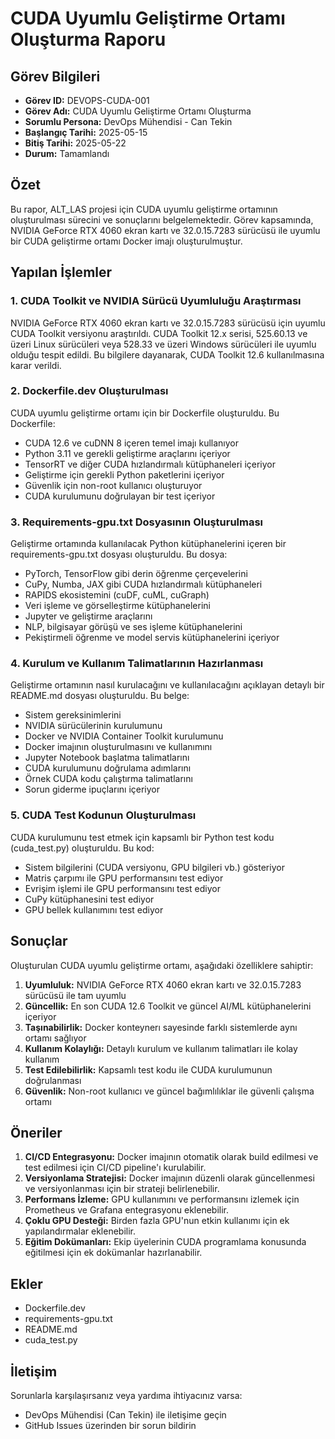 # CUDA Uyumlu Geliştirme Ortamı Oluşturma Raporu

## Görev Bilgileri

- **Görev ID:** DEVOPS-CUDA-001
- **Görev Adı:** CUDA Uyumlu Geliştirme Ortamı Oluşturma
- **Sorumlu Persona:** DevOps Mühendisi - Can Tekin
- **Başlangıç Tarihi:** 2025-05-15
- **Bitiş Tarihi:** 2025-05-22
- **Durum:** Tamamlandı

## Özet

Bu rapor, ALT_LAS projesi için CUDA uyumlu geliştirme ortamının oluşturulması sürecini ve sonuçlarını belgelemektedir. Görev kapsamında, NVIDIA GeForce RTX 4060 ekran kartı ve 32.0.15.7283 sürücüsü ile uyumlu bir CUDA geliştirme ortamı Docker imajı oluşturulmuştur.

## Yapılan İşlemler

### 1. CUDA Toolkit ve NVIDIA Sürücü Uyumluluğu Araştırması

NVIDIA GeForce RTX 4060 ekran kartı ve 32.0.15.7283 sürücüsü için uyumlu CUDA Toolkit versiyonu araştırıldı. CUDA Toolkit 12.x serisi, 525.60.13 ve üzeri Linux sürücüleri veya 528.33 ve üzeri Windows sürücüleri ile uyumlu olduğu tespit edildi. Bu bilgilere dayanarak, CUDA Toolkit 12.6 kullanılmasına karar verildi.

### 2. Dockerfile.dev Oluşturulması

CUDA uyumlu geliştirme ortamı için bir Dockerfile oluşturuldu. Bu Dockerfile:

- CUDA 12.6 ve cuDNN 8 içeren temel imajı kullanıyor
- Python 3.11 ve gerekli geliştirme araçlarını içeriyor
- TensorRT ve diğer CUDA hızlandırmalı kütüphaneleri içeriyor
- Geliştirme için gerekli Python paketlerini içeriyor
- Güvenlik için non-root kullanıcı oluşturuyor
- CUDA kurulumunu doğrulayan bir test içeriyor

### 3. Requirements-gpu.txt Dosyasının Oluşturulması

Geliştirme ortamında kullanılacak Python kütüphanelerini içeren bir requirements-gpu.txt dosyası oluşturuldu. Bu dosya:

- PyTorch, TensorFlow gibi derin öğrenme çerçevelerini
- CuPy, Numba, JAX gibi CUDA hızlandırmalı kütüphaneleri
- RAPIDS ekosistemini (cuDF, cuML, cuGraph)
- Veri işleme ve görselleştirme kütüphanelerini
- Jupyter ve geliştirme araçlarını
- NLP, bilgisayar görüşü ve ses işleme kütüphanelerini
- Pekiştirmeli öğrenme ve model servis kütüphanelerini içeriyor

### 4. Kurulum ve Kullanım Talimatlarının Hazırlanması

Geliştirme ortamının nasıl kurulacağını ve kullanılacağını açıklayan detaylı bir README.md dosyası oluşturuldu. Bu belge:

- Sistem gereksinimlerini
- NVIDIA sürücülerinin kurulumunu
- Docker ve NVIDIA Container Toolkit kurulumunu
- Docker imajının oluşturulmasını ve kullanımını
- Jupyter Notebook başlatma talimatlarını
- CUDA kurulumunu doğrulama adımlarını
- Örnek CUDA kodu çalıştırma talimatlarını
- Sorun giderme ipuçlarını içeriyor

### 5. CUDA Test Kodunun Oluşturulması

CUDA kurulumunu test etmek için kapsamlı bir Python test kodu (cuda_test.py) oluşturuldu. Bu kod:

- Sistem bilgilerini (CUDA versiyonu, GPU bilgileri vb.) gösteriyor
- Matris çarpımı ile GPU performansını test ediyor
- Evrişim işlemi ile GPU performansını test ediyor
- CuPy kütüphanesini test ediyor
- GPU bellek kullanımını test ediyor

## Sonuçlar

Oluşturulan CUDA uyumlu geliştirme ortamı, aşağıdaki özelliklere sahiptir:

1. **Uyumluluk:** NVIDIA GeForce RTX 4060 ekran kartı ve 32.0.15.7283 sürücüsü ile tam uyumlu
2. **Güncellik:** En son CUDA 12.6 Toolkit ve güncel AI/ML kütüphanelerini içeriyor
3. **Taşınabilirlik:** Docker konteynerı sayesinde farklı sistemlerde aynı ortamı sağlıyor
4. **Kullanım Kolaylığı:** Detaylı kurulum ve kullanım talimatları ile kolay kullanım
5. **Test Edilebilirlik:** Kapsamlı test kodu ile CUDA kurulumunun doğrulanması
6. **Güvenlik:** Non-root kullanıcı ve güncel bağımlılıklar ile güvenli çalışma ortamı

## Öneriler

1. **CI/CD Entegrasyonu:** Docker imajının otomatik olarak build edilmesi ve test edilmesi için CI/CD pipeline'ı kurulabilir.
2. **Versiyonlama Stratejisi:** Docker imajının düzenli olarak güncellenmesi ve versiyonlanması için bir strateji belirlenebilir.
3. **Performans İzleme:** GPU kullanımını ve performansını izlemek için Prometheus ve Grafana entegrasyonu eklenebilir.
4. **Çoklu GPU Desteği:** Birden fazla GPU'nun etkin kullanımı için ek yapılandırmalar eklenebilir.
5. **Eğitim Dokümanları:** Ekip üyelerinin CUDA programlama konusunda eğitilmesi için ek dokümanlar hazırlanabilir.

## Ekler

- Dockerfile.dev
- requirements-gpu.txt
- README.md
- cuda_test.py

## İletişim

Sorunlarla karşılaşırsanız veya yardıma ihtiyacınız varsa:
- DevOps Mühendisi (Can Tekin) ile iletişime geçin
- GitHub Issues üzerinden bir sorun bildirin
